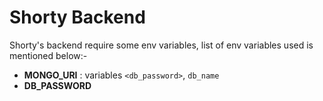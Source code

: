 # Shorty Backend

Shorty's backend require some env variables, list of env variables used is mentioned below:-
- **MONGO_URI** : variables `<db_password>`, `db_name`
- **DB_PASSWORD**